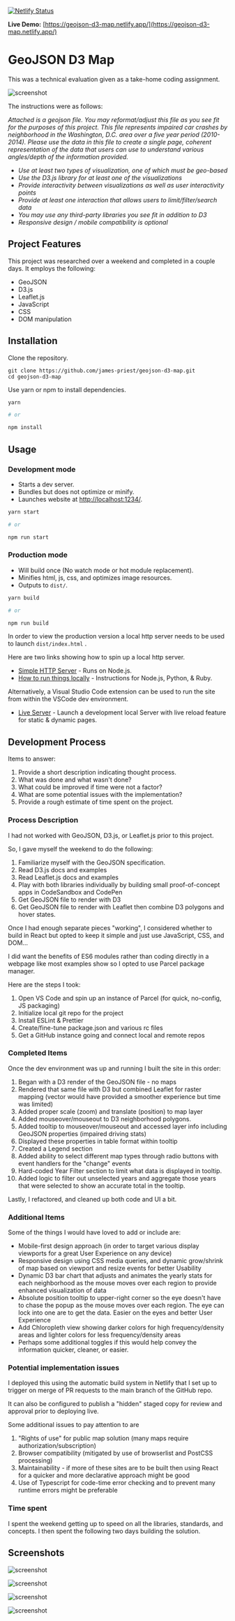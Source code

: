 [![Netlify Status](https://api.netlify.com/api/v1/badges/22a11bde-3fd9-43c3-86df-d1eaf6b03d99/deploy-status)](https://app.netlify.com/sites/geojson-d3-map/deploys)

**Live Demo:** [https://geojson-d3-map.netlify.app/](https://geojson-d3-map.netlify.app/)

# GeoJSON D3 Map

This was a technical evaluation given as a take-home coding assignment. 

![screenshot](src/assets/screenshot4.jpg)

The instructions were as follows:

*Attached is a geojson file. You may reformat/adjust this file as you see fit for the purposes of this project. This file represents impaired car crashes by neighborhood in the Washington, D.C. area over a five year period (2010-2014). Please use the data in this file to create a single page, coherent representation of the data that users can use to understand various angles/depth of the information provided.*

- *Use at least two types of visualization, one of which must be geo-based*
- *Use the D3.js library for at least one of the visualizations*
- *Provide interactivity between visualizations as well as user interactivity points*
- *Provide at least one interaction that allows users to limit/filter/search data*
- *You may use any third-party libraries you see fit in addition to D3*
- *Responsive design / mobile compatibility is optional*

## Project Features

This project was researched over a weekend and completed in a couple days. It employs the following:

- GeoJSON
- D3.js
- Leaflet.js
- JavaScript
- CSS
- DOM manipulation

## Installation

Clone the repository.

```bs
git clone https://github.com/james-priest/geojson-d3-map.git
cd geojson-d3-map
```

Use yarn or npm to install dependencies.

```sh
yarn

# or

npm install
```

## Usage

### Development mode

- Starts a dev server.
- Bundles but does not optimize or minify.
- Launches website at [http://localhost:1234/](http://localhost:1234/).

```sh
yarn start

# or

npm run start
```

### Production mode

- Will build once (No watch mode or hot module replacement).
- Minifies html, js, css, and optimizes image resources.
- Outputs to `dist/`.

```sh
yarn build

# or

npm run build
```

In order to view the production version a local http server needs to be used to launch `dist/index.html` .

Here are two links showing how to spin up a local http server.

- [Simple HTTP Server](http://jasonwatmore.com/post/2016/06/22/nodejs-setup-simple-http-server-local-web-server) - Runs on Node.js.
- [How to run things locally](https://threejs.org/docs/#manual/en/introduction/How-to-run-things-locally) - Instructions for Node.js, Python, & Ruby.

Alternatively, a Visual Studio Code extension can be used to run the site from within the VSCode dev environment.

- [Live Server](https://marketplace.visualstudio.com/items?itemName=ritwickdey.LiveServer) - Launch a development local Server with live reload feature for static & dynamic pages.

## Development Process

Items to answer:

1. Provide a short description indicating thought process.
2. What was done and what wasn't done?
3. What could be improved if time were not a factor?
4. What are some potential issues with the implementation?
5. Provide a rough estimate of time spent on the project.

### Process Description

I had not worked with GeoJSON, D3.js, or Leaflet.js prior to this project.

So, I gave myself the weekend to do the following:

1. Familiarize myself with the GeoJSON specification.
2. Read D3.js docs and examples
3. Read Leaflet.js docs and examples
4. Play with both libraries individually by building small proof-of-concept apps in CodeSandbox and CodePen
5. Get GeoJSON file to render with D3
6. Get GeoJSON file to render with Leaflet then combine D3 polygons and hover states.

Once I had enough separate pieces "working", I considered whether to build in React but opted to keep it simple and just use JavaScript, CSS, and DOM...

I did want the benefits of ES6 modules rather than coding directly in a webpage like most examples show so I opted to use Parcel package manager.

Here are the steps I took:

1. Open VS Code and spin up an instance of Parcel (for quick, no-config, JS packaging)
2. Initialize local git repo for the project
3. Install ESLint & Prettier
4. Create/fine-tune package.json and various rc files
5. Get a GitHub instance going and connect local and remote repos

### Completed Items

Once the dev environment was up and running I built the site in this order:

1. Began with a D3 render of the GeoJSON file - no maps
2. Rendered that same file with D3 but combined Leaflet for raster mapping (vector would have provided a smoother experience but time was limited)
3. Added proper scale (zoom) and translate (position) to map layer
4. Added mouseover/mouseout to D3 neighborhood polygons.
5. Added tooltip to mouseover/mouseout and accessed layer info including GeoJSON properties (impaired driving stats)
6. Displayed these properties in table format within tooltip
7. Created a Legend section
8. Added ability to select different map types through radio buttons with event handlers for the "change" events
9. Hard-coded Year Filter section to limit what data is displayed in tooltip.
10. Added logic to filter out unselected years and aggregate those years that were selected to show an accurate total in the tooltip.

Lastly, I refactored,  and cleaned up both code and UI a bit.

### Additional Items

Some of the things I would have loved to add or include are:

- Mobile-first design approach (in order to target various display viewports for a great User Experience on any device)
- Responsive design using CSS media queries, and dynamic grow/shrink of map based on viewport and resize events for better Usability
- Dynamic D3 bar chart that adjusts and animates the yearly stats for each neighborhood as the mouse moves over each region to provide enhanced visualization of data
- Absolute position tooltip to upper-right corner so the eye doesn't have to chase the popup as the mouse moves over each region. The eye can lock into one are to get the data. Easier on the eyes and better User Experience
- Add Chloropleth view showing darker colors for high frequency/density areas and lighter colors for less frequency/density areas  
- Perhaps some additional toggles if this would help convey the information quicker, cleaner, or easier.

### Potential implementation issues

I deployed this using the automatic build system in Netlify that I set up to trigger on merge of PR requests to the main branch of the GitHub repo.

It can also be configured to publish a "hidden" staged copy for review and approval prior to deploying live.

Some additional issues to pay attention to are

1. "Rights of use" for public map solution (many maps require authorization/subscription)
2. Browser compatibility (mitigated by use of browserlist and PostCSS processing)
3. Maintainability - if more of these sites are to be built then using React for a quicker and more declarative approach might be good
4. Use of Typescript for code-time error checking and to prevent many runtime errors might be preferable

### Time spent

I spent the weekend getting up to speed on all the libraries, standards, and concepts. I then spent the following two days building the solution.

## Screenshots

![screenshot](src/assets/screenshot1.jpg)

![screenshot](src/assets/screenshot3.jpg)

![screenshot](src/assets/screenshot2.jpg)

![screenshot](src/assets/screenshot5.jpg)
